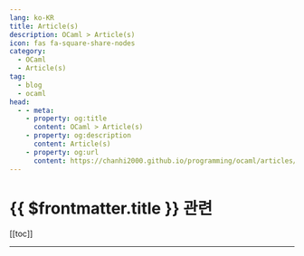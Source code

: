```yaml
---
lang: ko-KR
title: Article(s)
description: OCaml > Article(s)
icon: fas fa-square-share-nodes
category: 
  - OCaml
  - Article(s)
tag: 
  - blog
  - ocaml
head:
  - - meta:
    - property: og:title
      content: OCaml > Article(s)
    - property: og:description
      content: Article(s)
    - property: og:url
      content: https://chanhi2000.github.io/programming/ocaml/articles/
---
```


# {{ $frontmatter.title }} 관련

[[toc]]

---

<TagLinks />